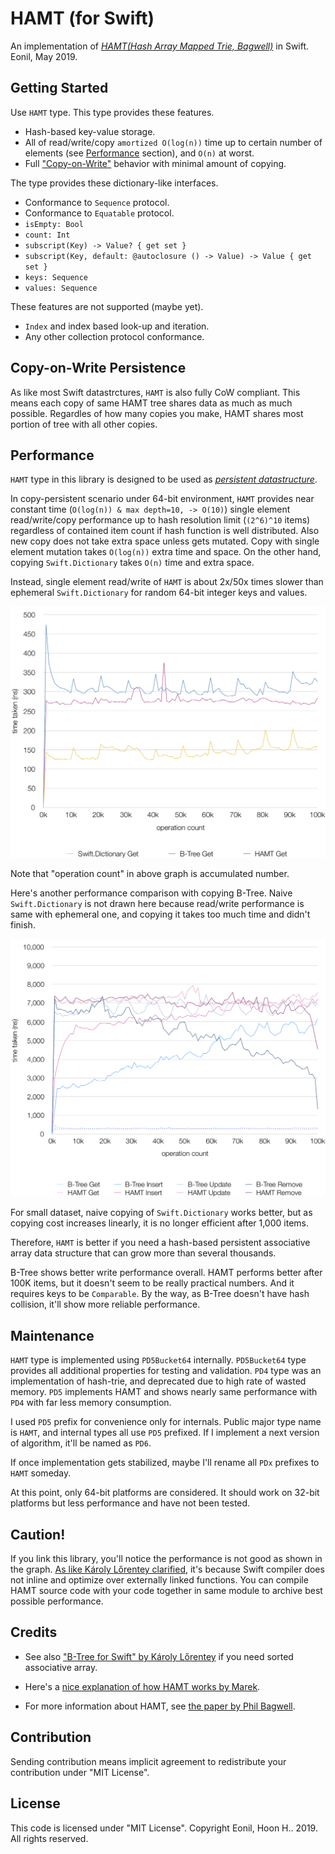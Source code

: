 HAMT (for Swift)
=============
An implementation of [*HAMT(Hash Array Mapped Trie, Bagwell)*](https://en.wikipedia.org/wiki/Hash_array_mapped_trie) in Swift.
Eonil, May 2019.



Getting Started
------------------
Use `HAMT` type. This type provides these features.

- Hash-based key-value storage.
- All of read/write/copy `amortized O(log(n))` time up to certain number of elements
  (see [Performance](#Performance) section), and `O(n)` at worst.
- Full ["Copy-on-Write"](https://en.wikipedia.org/wiki/Copy-on-write) behavior 
  with minimal amount of copying.

The type provides these dictionary-like interfaces.
   
- Conformance to `Sequence` protocol.
- Conformance to `Equatable` protocol.
- `isEmpty: Bool`
- `count: Int`
- `subscript(Key) -> Value? { get set }`
- `subscript(Key, default: @autoclosure () -> Value) -> Value { get set }`
- `keys: Sequence`
- `values: Sequence`

These features are not supported (maybe yet).

- `Index` and index based look-up and iteration.
- Any other collection protocol conformance.


Copy-on-Write Persistence
---------------------------------------------
As like most Swift datastrctures, `HAMT` is also fully CoW compliant. This means 
each copy of same HAMT tree shares data as much as much possible. Regardles 
of how many copies you make, HAMT shares most portion of tree with all other
copies.



Performance
----------------
`HAMT` type in this library is designed to be used as
[*persistent datastructure*](https://en.wikipedia.org/wiki/Persistent_data_structure).

In copy-persistent scenario under 64-bit environment, 
`HAMT` provides near constant time (`O(log(n)) & max depth=10, -> O(10)`) single element read/write/copy
performance up to hash resolution limit (`(2^6)^10` items) regardless of contained item 
count if hash function is well distributed. Also new copy does not take extra space unless
gets mutated. Copy with single element mutation takes `O(log(n))` extra time and space.
On the other hand, copying `Swift.Dictionary` takes `O(n)` time and extra space. 

Instead, single element read/write of `HAMT` is about 2x/50x times slower
than ephemeral `Swift.Dictionary` for random 64-bit integer keys and values.

![Get Performance](PerfTool/Get.png)

Note that "operation count" in above graph is accumulated number.

Here's another performance comparison with copying B-Tree. 
Naive `Swift.Dictionary` is not drawn here because read/write performance 
is same with ephemeral one, and copying it takes too much time and didn't finish.

![CRUD Performance](PerfTool/CRUD.png)

For small dataset, naive copying of `Swift.Dictionary` works better, but as 
copying cost increases linearly, it is no longer efficient after 1,000 items.

Therefore, `HAMT` is better if you need a hash-based persistent associative array
data structure that can grow more than several thousands.

B-Tree shows better write performance overall. HAMT performs better after 100K 
items, but it doesn't seem to be really practical numbers. And it requires keys
to be `Comparable`. By the way, as B-Tree doesn't have hash collision, it'll show
more reliable performance.







Maintenance
---------------
`HAMT` type is implemented using `PD5Bucket64` internally.
`PD5Bucket64` type provides all additional properties for testing and
validation.
`PD4` type was an implementation of hash-trie, and deprecated due to
high rate of wasted memory. `PD5` implements HAMT and shows nearly
same performance with `PD4` with far less memory consumption.

I used `PD5` prefix for convenience only for internals. Public major type 
name is `HAMT`, and internal types all use `PD5` prefixed. If I implement
a next version of algorithm, it'll be named as `PD6`.

If once implementation gets stabilized, maybe I'll rename all `PDx` prefixes
to `HAMT` someday.

At this point, only 64-bit platforms are considered. It should work on
32-bit platforms but less performance and have not been tested.



Caution!
----------
If you link this library, you'll notice the performance is not good as shown 
in the graph. [As like Károly Lőrentey clarified](https://github.com/attaswift/BTree#generics),
it's because Swift compiler does not inline and optimize over externally 
linked functions.
You can compile HAMT source code with your code together in same 
module to archive best possible performance.



Credits
---------
- See also ["B-Tree for Swift" by Károly Lőrentey](https://github.com/attaswift/BTree) 
if you need sorted associative array.

- Here's a [nice explanation of how HAMT works by Marek](https://idea.popcount.org/2012-07-25-introduction-to-hamt/).

- For more information about HAMT, see
[the paper by Phil Bagwell](https://infoscience.epfl.ch/record/64398/files/idealhashtrees.pdf).



Contribution
---------------
Sending contribution means implicit agreement to redistribute
your contribution under "MIT License".



License
----------
This code is licensed under "MIT License".
Copyright Eonil, Hoon H.. 2019.
All rights reserved.
